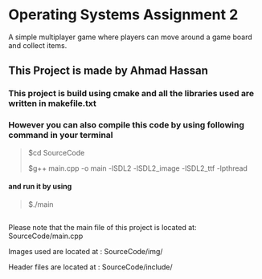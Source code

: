 # Operating Systems Assignment 2 
A simple multiplayer game where players can move around a game board and collect items.

## This Project  is made by Ahmad Hassan 

### This project is build using cmake and all the libraries used are written in makefile.txt

### However you can also compile this code by using following command in your terminal
> $cd SourceCode
> 
> $g++ main.cpp -o main -lSDL2 -lSDL2_image -lSDL2_ttf -lpthread

#### and run it by using 
> $./main
## 
Please note that the main file of this project is located at: SourceCode/main.cpp

Images used are located at : SourceCode/img/

Header files are located at : SourceCode/include/


